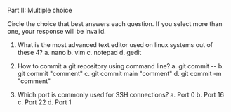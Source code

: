 Part II: Multiple choice

Circle the choice that best answers each question. If you select more than one, your response will be invalid.

1. What is the most advanced text editor used on linux systems out of these 4?
   a. nano
   b. vim
   c. notepad
   d. gedit

2. How to commit a git repository using command line?
   a. git commit --
   b. git commit "comment"
   c. git commit main "comment"
   d. git commit -m "comment"

3. Which port is commonly used for SSH connections?
   a. Port 0
   b. Port 16
   c. Port 22
   d. Port 1
